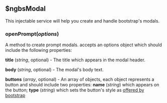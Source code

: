 ## $ngbsModal

This injectable service will help you create and handle bootstrap's modals.

### openPrompt(*options*)

A method to create prompt modals. accepts an options object which should include the following properties:
 
**title** (*string*, optional) - The title which appears in the modal header.

**body** (*string*, optional) - The modal's body text.

**buttons** (*array*, optional) - An array of objects, each object represents a button and should include two properties: **name** (*string*) which appears on the button; **type** (*string*) which sets the button's style as [offered by bootstrap](http://v4-alpha.getbootstrap.com/components/buttons/#examples) 